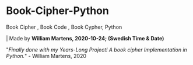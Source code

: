 # Book-Cipher-Python
Book Cipher , Book Code , Book Cypher, Python


| Made by **William Martens, 2020-10-24; (Swedish Time & Date)**

"*Finally done with my Years-Long Project! A book cipher Implementation in Python.*" - William Martens, 2020
